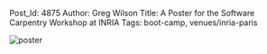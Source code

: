Post_Id: 4875
Author: Greg Wilson
Title: A Poster for the Software Carpentry Workshop at INRIA
Tags: boot-camp, venues/inria-paris

<p><img alt="poster" src="{{root_path}}/files/2012/05/poster.png" /></p>
